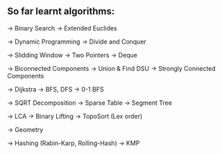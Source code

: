 ## So far learnt algorithms:

-> Binary Search
-> Extended Euclides

-> Dynamic Programming
-> Divide and Conquer

-> Slidding Window
-> Two Pointers
-> Deque

-> Biconnected Components
-> Union & Find DSU
-> Strongly Connected Components

-> Dijkstra
-> BFS, DFS
-> 0-1 BFS

-> SQRT Decomposition
-> Sparse Table
-> Segment Tree

-> LCA
-> Binary Lifting
-> TopoSort (Lex order)

-> Geometry

-> Hashing (Rabin-Karp, Rolling-Hash)
-> KMP
